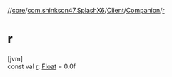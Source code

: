 //[core](../../../../index.md)/[com.shinkson47.SplashX6](../../index.md)/[Client](../index.md)/[Companion](index.md)/[r](r.md)

# r

[jvm]\
const val [r](r.md): [Float](https://kotlinlang.org/api/latest/jvm/stdlib/kotlin/-float/index.html) = 0.0f
